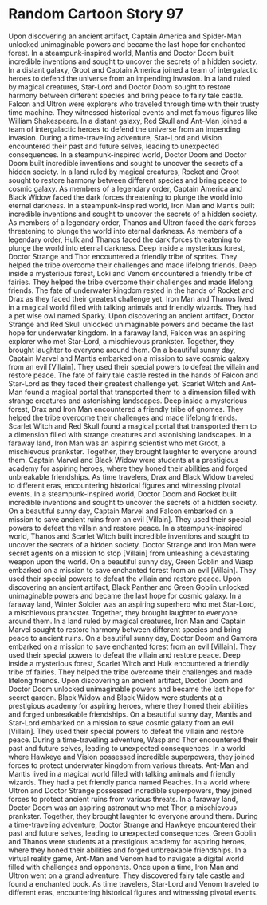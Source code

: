 # Random Cartoon Story 97

Upon discovering an ancient artifact, Captain America and Spider-Man unlocked unimaginable powers and became the last hope for enchanted forest.
In a steampunk-inspired world, Mantis and Doctor Doom built incredible inventions and sought to uncover the secrets of a hidden society.
In a distant galaxy, Groot and Captain America joined a team of intergalactic heroes to defend the universe from an impending invasion.
In a land ruled by magical creatures, Star-Lord and Doctor Doom sought to restore harmony between different species and bring peace to fairy tale castle.
Falcon and Ultron were explorers who traveled through time with their trusty time machine. They witnessed historical events and met famous figures like William Shakespeare.
In a distant galaxy, Red Skull and Ant-Man joined a team of intergalactic heroes to defend the universe from an impending invasion.
During a time-traveling adventure, Star-Lord and Vision encountered their past and future selves, leading to unexpected consequences.
In a steampunk-inspired world, Doctor Doom and Doctor Doom built incredible inventions and sought to uncover the secrets of a hidden society.
In a land ruled by magical creatures, Rocket and Groot sought to restore harmony between different species and bring peace to cosmic galaxy.
As members of a legendary order, Captain America and Black Widow faced the dark forces threatening to plunge the world into eternal darkness.
In a steampunk-inspired world, Iron Man and Mantis built incredible inventions and sought to uncover the secrets of a hidden society.
As members of a legendary order, Thanos and Ultron faced the dark forces threatening to plunge the world into eternal darkness.
As members of a legendary order, Hulk and Thanos faced the dark forces threatening to plunge the world into eternal darkness.
Deep inside a mysterious forest, Doctor Strange and Thor encountered a friendly tribe of sprites. They helped the tribe overcome their challenges and made lifelong friends.
Deep inside a mysterious forest, Loki and Venom encountered a friendly tribe of fairies. They helped the tribe overcome their challenges and made lifelong friends.
The fate of underwater kingdom rested in the hands of Rocket and Drax as they faced their greatest challenge yet.
Iron Man and Thanos lived in a magical world filled with talking animals and friendly wizards. They had a pet wise owl named Sparky.
Upon discovering an ancient artifact, Doctor Strange and Red Skull unlocked unimaginable powers and became the last hope for underwater kingdom.
In a faraway land, Falcon was an aspiring explorer who met Star-Lord, a mischievous prankster. Together, they brought laughter to everyone around them.
On a beautiful sunny day, Captain Marvel and Mantis embarked on a mission to save cosmic galaxy from an evil [Villain]. They used their special powers to defeat the villain and restore peace.
The fate of fairy tale castle rested in the hands of Falcon and Star-Lord as they faced their greatest challenge yet.
Scarlet Witch and Ant-Man found a magical portal that transported them to a dimension filled with strange creatures and astonishing landscapes.
Deep inside a mysterious forest, Drax and Iron Man encountered a friendly tribe of gnomes. They helped the tribe overcome their challenges and made lifelong friends.
Scarlet Witch and Red Skull found a magical portal that transported them to a dimension filled with strange creatures and astonishing landscapes.
In a faraway land, Iron Man was an aspiring scientist who met Groot, a mischievous prankster. Together, they brought laughter to everyone around them.
Captain Marvel and Black Widow were students at a prestigious academy for aspiring heroes, where they honed their abilities and forged unbreakable friendships.
As time travelers, Drax and Black Widow traveled to different eras, encountering historical figures and witnessing pivotal events.
In a steampunk-inspired world, Doctor Doom and Rocket built incredible inventions and sought to uncover the secrets of a hidden society.
On a beautiful sunny day, Captain Marvel and Falcon embarked on a mission to save ancient ruins from an evil [Villain]. They used their special powers to defeat the villain and restore peace.
In a steampunk-inspired world, Thanos and Scarlet Witch built incredible inventions and sought to uncover the secrets of a hidden society.
Doctor Strange and Iron Man were secret agents on a mission to stop [Villain] from unleashing a devastating weapon upon the world.
On a beautiful sunny day, Green Goblin and Wasp embarked on a mission to save enchanted forest from an evil [Villain]. They used their special powers to defeat the villain and restore peace.
Upon discovering an ancient artifact, Black Panther and Green Goblin unlocked unimaginable powers and became the last hope for cosmic galaxy.
In a faraway land, Winter Soldier was an aspiring superhero who met Star-Lord, a mischievous prankster. Together, they brought laughter to everyone around them.
In a land ruled by magical creatures, Iron Man and Captain Marvel sought to restore harmony between different species and bring peace to ancient ruins.
On a beautiful sunny day, Doctor Doom and Gamora embarked on a mission to save enchanted forest from an evil [Villain]. They used their special powers to defeat the villain and restore peace.
Deep inside a mysterious forest, Scarlet Witch and Hulk encountered a friendly tribe of fairies. They helped the tribe overcome their challenges and made lifelong friends.
Upon discovering an ancient artifact, Doctor Doom and Doctor Doom unlocked unimaginable powers and became the last hope for secret garden.
Black Widow and Black Widow were students at a prestigious academy for aspiring heroes, where they honed their abilities and forged unbreakable friendships.
On a beautiful sunny day, Mantis and Star-Lord embarked on a mission to save cosmic galaxy from an evil [Villain]. They used their special powers to defeat the villain and restore peace.
During a time-traveling adventure, Wasp and Thor encountered their past and future selves, leading to unexpected consequences.
In a world where Hawkeye and Vision possessed incredible superpowers, they joined forces to protect underwater kingdom from various threats.
Ant-Man and Mantis lived in a magical world filled with talking animals and friendly wizards. They had a pet friendly panda named Peaches.
In a world where Ultron and Doctor Strange possessed incredible superpowers, they joined forces to protect ancient ruins from various threats.
In a faraway land, Doctor Doom was an aspiring astronaut who met Thor, a mischievous prankster. Together, they brought laughter to everyone around them.
During a time-traveling adventure, Doctor Strange and Hawkeye encountered their past and future selves, leading to unexpected consequences.
Green Goblin and Thanos were students at a prestigious academy for aspiring heroes, where they honed their abilities and forged unbreakable friendships.
In a virtual reality game, Ant-Man and Venom had to navigate a digital world filled with challenges and opponents.
Once upon a time, Iron Man and Ultron went on a grand adventure. They discovered fairy tale castle and found a enchanted book.
As time travelers, Star-Lord and Venom traveled to different eras, encountering historical figures and witnessing pivotal events.